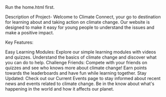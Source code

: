 Run the home.html first.

Description of Project- Welcome to Climate Connect, your go to destination for learning about and taking action on climate change. Our website is designed to make it easy for young people to understand the issues and make a positive impact.

Key Features:

Easy Learning Modules: Explore our simple learning modules with videos and quizzes. Understand the basics of climate change and discover what you can do to help. Challenge Friends: Compete with your friends on quizzes and see who knows more about climate change! Earn points towards the leaderboards and have fun while learning together. Stay Updated: Check out our Current Events page to stay informed about recent news and events related to climate change. Be in the know about what's happening in the world and how it affects our planet.

